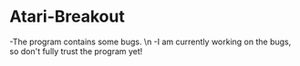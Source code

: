 # Atari-Breakout

-The program contains some bugs. \n
-I am currently working on the bugs, so don't fully trust the program yet!
